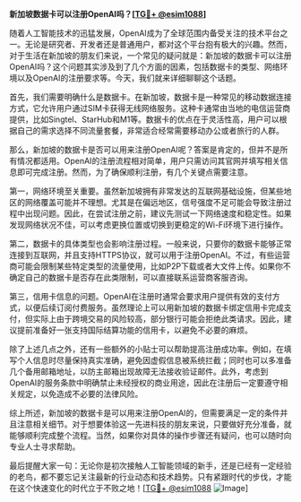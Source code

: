 **新加坡数据卡可以注册OpenAI吗？[[TG💪+ @esim1088](https://t.me/s/esim1088)]**

随着人工智能技术的迅猛发展，OpenAI成为了全球范围内备受关注的技术平台之一。无论是研究者、开发者还是普通用户，都对这个平台抱有极大的兴趣。然而，对于生活在新加坡的朋友们来说，一个常见的疑问就是：新加坡的数据卡可以注册OpenAI吗？这个问题其实涉及到了几个方面的因素，包括数据卡的类型、网络环境以及OpenAI的注册要求等。今天，我们就来详细聊聊这个话题。

首先，我们需要明确什么是数据卡。在新加坡，数据卡是一种常见的移动数据连接方式，它允许用户通过SIM卡获得无线网络服务。这种卡通常由当地的电信运营商提供，比如Singtel、StarHub和M1等。数据卡的优点在于灵活性高，用户可以根据自己的需求选择不同流量套餐，非常适合经常需要移动办公或者旅行的人群。

那么，新加坡的数据卡是否可以用来注册OpenAI呢？答案是肯定的，但并不是所有情况都适用。OpenAI的注册流程相对简单，用户只需访问其官网并填写相关信息即可完成注册。然而，为了确保顺利注册，有几个关键点需要注意。

第一，网络环境至关重要。虽然新加坡拥有非常发达的互联网基础设施，但某些地区的网络覆盖可能并不理想。尤其是在偏远地区，信号强度不足可能会导致注册过程中出现问题。因此，在尝试注册之前，建议先测试一下网络速度和稳定性。如果发现网络状况不佳，可以考虑更换位置或切换到更稳定的Wi-Fi环境下进行操作。

第二，数据卡的具体类型也会影响注册过程。一般来说，只要你的数据卡能够正常连接到互联网，并且支持HTTPS协议，就可以用于注册OpenAI。不过，有些运营商可能会限制某些特定类型的流量使用，比如P2P下载或者大文件上传。如果你不确定自己的数据卡是否存在此类限制，可以直接联系运营商客服咨询。

第三，信用卡信息的问题。OpenAI在注册时通常会要求用户提供有效的支付方式，以便后续订阅付费服务。虽然理论上可以用新加坡的数据卡绑定信用卡完成支付，但实际上由于跨境交易的风险较高，部分银行可能会拒绝此类请求。因此，建议提前准备好一张支持国际结算功能的信用卡，以避免不必要的麻烦。

除了上述几点之外，还有一些额外的小贴士可以帮助提高注册成功率。例如，在填写个人信息时尽量保持真实准确，避免因虚假信息被系统拦截；同时也可以多准备几个备用邮箱地址，以防主邮箱出现故障无法接收验证邮件。此外，考虑到OpenAI的服务条款中明确禁止未经授权的商业用途，因此在注册后一定要遵守相关规定，以免造成不必要的法律风险。

综上所述，新加坡的数据卡是可以用来注册OpenAI的，但需要满足一定的条件并且注意相关细节。对于想要体验这一先进科技的朋友来说，只要做好充分准备，就能够顺利完成整个流程。当然，如果你对具体的操作步骤还有疑问，也可以随时向专业人士寻求帮助。

最后提醒大家一句：无论你是初次接触人工智能领域的新手，还是已经有一定经验的老鸟，都不要忘记关注最新的行业动态和技术趋势。只有紧跟时代的步伐，才能在这个快速变化的时代立于不败之地！[[TG💪+ @esim1088](https://t.me/s/esim1088) ![Image](https://i.postimg.cc/4NQfJmqS/Snipaste-2025-05-13-00-14-12.png)]
